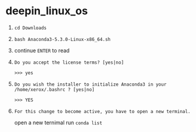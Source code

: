 # deepin_linux_os

1. ```cd Downloads```

2. ```bash Anaconda3-5.3.0-Linux-x86_64.sh ```

3. continue ```ENTER``` to read <Anaconda End User License Agreement>

4. ```Do you accept the license terms? [yes|no]```

    ```>>> yes```
    
5. ```Do you wish the installer to initialize Anaconda3 in your /home/xerox/.bashrc ? [yes|no]```

    ```>>> YES```

6. ```For this change to become active, you have to open a new terminal.```

    open a new ternimal run ```conda list```

